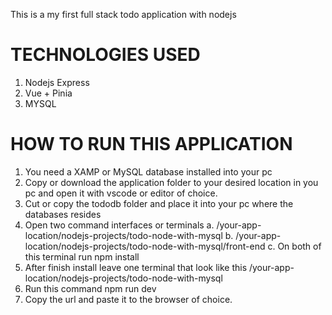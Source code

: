 This is a my first full stack todo application with nodejs

# TECHNOLOGIES USED

1. Nodejs Express
2. Vue + Pinia
3. MYSQL

# HOW TO RUN THIS APPLICATION

1. You need a XAMP or MySQL database installed into your pc
2. Copy or download the application folder to your desired location in you pc and open it with vscode or editor of choice.
3. Cut or copy the tododb folder and place it into your pc where the databases resides
4. Open two command interfaces or terminals
   a. /your-app-location/nodejs-projects/todo-node-with-mysql
   b. /your-app-location/nodejs-projects/todo-node-with-mysql/front-end
   c. On both of this terminal run npm install
5. After finish install leave one terminal that look like this
   /your-app-location/nodejs-projects/todo-node-with-mysql
6. Run this command npm run dev
7. Copy the url and paste it to the browser of choice.
